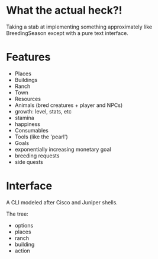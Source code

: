 # What the actual heck?!

Taking a stab at implementing something approximately like BreedingSeason
except with a pure text interface.

# Features

- Places
 - Buildings
 - Ranch
 - Town
- Resources
 - Animals (bred creatures + player and NPCs)
  - growth: level, stats, etc
  - stamina
  - happiness
 - Consumables
 - Tools (like the 'pearl')
- Goals
 - exponentially increasing monetary goal
 - breeding requests
 - side quests

# Interface

A CLI modeled after Cisco and Juniper shells.

The tree:

- options
- places
 - ranch
  - building
   - action


